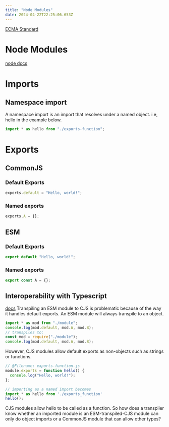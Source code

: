 ```yaml
---
title: "Node Modules"
date: 2024-04-22T22:25:06.653Z
---
```



[ECMA Standard](https://tc39.es/ecma262/#sec-intro)

# Node Modules
[node docs](https://nodejs.org/api/esm.html)

# Imports

## Namespace import
A namespace import is an import that resolves under a named object. i.e, hello in the example below.

```typescript
import * as hello from "./exports-function";
```

# Exports

## CommonJS

### Default Exports
```typescript
exports.default = "Hello, world!";
```

### Named exports
```typescript
exports.A = {};
```

## ESM

### Default Exports
```typescript
export default "Hello, world!";
```

### Named exports
```typescript
export const A = {};
```

## Interoperability with Typescript
[docs](https://www.typescriptlang.org/docs/handbook/modules/appendices/esm-cjs-interop.html)
Transpiling an ESM module to CJS is problematic because of the way it handles default exports. An ESM module will always transpile to an object.

```Typescript
import * as mod from "./module";
console.log(mod.default, mod.A, mod.B);
// transpiles to:
const mod = require("./module");
console.log(mod.default, mod.A, mod.B);
```

However, CJS modules allow default exports as non-objects such as strings or functions.
```typescript
// @Filename: exports-function.js
module.exports = function hello() {
  console.log("Hello, world!");
};

// importing as a named import becomes
import * as hello from './exports_function'
hello();
```

CJS modules allow hello to be called as a function. So how does a transpiler know whether an imported module is an ESM-transpiled-CJS module can only do object imports or a CommonJS module that can allow other types?



